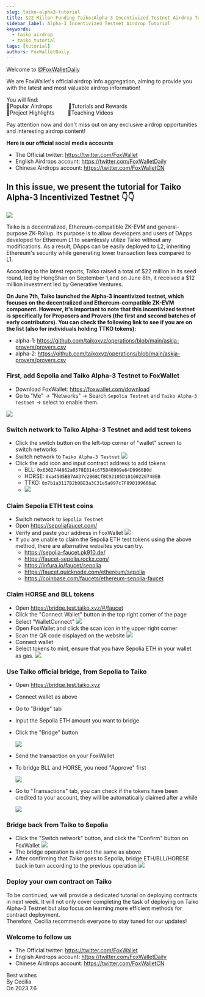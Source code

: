 ```yaml
---
slug: taiko-alpha3-tutorial
title: $22 Millon Funding Taiko:Alpha-3 Incentivized Testnet Airdrop Tutorial
sidebar_label: Alpha-3 Incentivized Testnet Airdrop Tutorial
keywords:
  - taiko airdrop
  - taiko tutorial
tags: [tutorial]
authors: FoxWalletDaily
---
```

<!--truncate-->
Welcome to [@FoxWalletDaily](https://twitter.com/FoxWalletDaily)

We are FoxWallet's official airdrop info aggregation, aiming to provide you with the latest and most valuable airdrop information! 

You will find:  
🚀Popular Airdrops&emsp;&emsp;&emsp;🚀Tutorials and Rewards  
🚀Project Highlights&emsp;&emsp;&ensp;🚀Teaching Videos  

Pay attention now and don't miss out on any exclusive airdrop opportunities and interesting airdrop content! 

**Here is our official social media accounts**
* The Official twitter: https://twitter.com/FoxWallet
* English Airdrops account: https://twitter.com/FoxWalletDaily
* Chinese Airdrops account: https://twitter.com/FoxWalletCN

## In this issue, we present the tutorial for Taiko Alpha-3 Incentivized Testnet 👇👇
![](/img/blog/taiko-alpha3-tutorial/1.webp)

Taiko is a decentralized, Ethereum-compatible ZK-EVM and general-purpose ZK-Rollup. Its purpose is to allow developers and users of DApps developed for Ethereum L1 to seamlessly utilize Taiko without any modifications. As a result, DApps can be easily deployed to L2, inheriting Ethereum's security while generating lower transaction fees compared to L1.

According to the latest reports, Taiko raised a total of $22 million in its seed round, led by HongShan on September 1,and on June 8th, it received a $12 million investment led by Generative Ventures.

**On June 7th, Taiko launched the Alpha-3 incentivized testnet, which focuses on the decentralized and Ethereum-compatible ZK-EVM component. However, it's important to note that this incentivized testnet is specifically for Proposers and Provers (the first and second batches of early contributors). You can check the following link to see if you are on the list (also for individuals holding TTKO tokens):**
* alpha-1: https://github.com/taikoxyz/operations/blob/main/askja-provers/provers.csv
* alpha-2: https://github.com/taikoxyz/operations/blob/main/askja-provers/provers.csv

### First, add Sepolia and Taiko Alpha-3 Testnet to FoxWallet
* Download FoxWallet: https://foxwallet.com/download
* Go to "Me" -> "Networks" -> Search `Sepolia Testnet` and `Taiko Alpha-3 Testnet` -> select to enable them.

![](/img/blog/taiko-alpha3-tutorial/2.webp)

### Switch network to Taiko Alpha-3 Testnet and add test tokens
* Click the switch button on the left-top corner of "wallet" screen to switch networks
* Switch network to `Taiko Alpha-3 Testnet`
![](/img/blog/taiko-alpha3-tutorial/2-1.webp)
* Click the add icon and input contract address to add tokens
    * BLL: `0x6302744962a0578E814c675B40909e64D9966B0d`
    * HORSE: `0xa4505BB7AA37c2B68CfBC92105D10100220748EB`
    * TTKO: `0x7b1a3117B2b9BE3a3C31e5a097c7F890199666aC`
    * ![](/img/blog/taiko-alpha3-tutorial/3.webp)

### Claim Sepolia ETH test coins
* Switch network to `Sepolia Testnet`
* Open https://sepoliafaucet.com/
* Verify and paste your address in FoxWallet
![](/img/blog/taiko-alpha3-tutorial/4.webp)
* If you are unable to claim the Sepolia ETH test tokens using the above method, there are alternative websites you can try.
    * https://sepolia-faucet.pk910.de/
    * https://faucet-sepolia.rockx.com/
    * https://infura.io/faucet/sepolia
    * https://faucet.quicknode.com/ethereum/sepolia
    * https://coinbase.com/faucets/ethereum-sepolia-faucet

### Claim HORSE and BLL tokens
* Open https://bridge.test.taiko.xyz/#/faucet 
* Click the "Connect Wallet" button in the top right corner of the page
* Select "WalletConnect" 
![](/img/blog/taiko-alpha3-tutorial/5.webp)
* Open FoxWallet and click the scan icon in the upper right corner
* Scan the QR code displayed on the website
![](/img/blog/taiko-alpha3-tutorial/6.webp)
* Connect wallet
* Select tokens to mint, ensure that you have Sepolia ETH in your wallet as gas.
![](/img/blog/taiko-alpha3-tutorial/7.webp)

### Use Taiko official bridge, from Sepolia to Taiko
* Open https://bridge.test.taiko.xyz
* Connect wallet as above
* Go to "Bridge" tab
* Input the Sepolia ETH amount you want to bridge
* Click the "Bridge" button

  ![](/img/blog/taiko-alpha3-tutorial/9.webp)
* Send the transaction on your FoxWallet
* To bridge BLL and HORSE, you need "Approve" first

  ![](/img/blog/taiko-alpha3-tutorial/10.webp)
* Go to "Transactions" tab, you can check if the tokens have been credited to your account, they will be automatically claimed after a while

  ![](/img/blog/taiko-alpha3-tutorial/11.webp)

### Bridge back from Taiko to Sepolia
* Click the "Switch network" button, and click the "Confirm" button on FoxWallet
![](/img/blog/taiko-alpha3-tutorial/12.webp)
* The bridge operation is almost the same as above
* After confirming that Taiko goes to Sepolia, bridge ETH/BLL/HORESE back in turn according to the previous operation
![](/img/blog/taiko-alpha3-tutorial/13.webp)

### Deploy your own contract on Taiko
To be continued, we will provide a dedicated tutorial on deploying contracts in next week. It will not only cover completing the task of deploying on Taiko Alpha-3 Testnet but also focus on learning more efficient methods for contract deployment.   
Therefore, Cecilia recommends everyone to stay tuned for our updates!

### Welcome to follow us
* The Official twitter: https://twitter.com/FoxWallet
* English Airdrops account: https://twitter.com/FoxWalletDaily
* Chinese Airdrops account: https://twitter.com/FoxWalletCN

Best wishes  
By Cecilia  
On 2023.7.6





